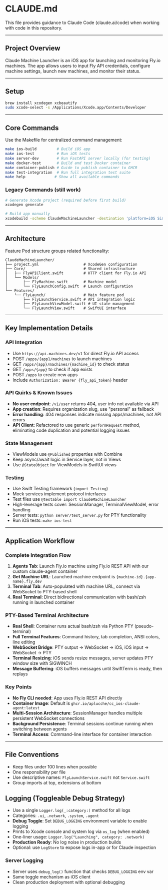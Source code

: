 # CLAUDE.md

This file provides guidance to Claude Code (claude.ai/code) when working with code in this repository.

---

## Project Overview

Claude Machine Launcher is an iOS app for launching and monitoring Fly.io machines. The app allows users to input Fly API credentials, configure machine settings, launch new machines, and monitor their status.

---

## Setup

```bash
brew install xcodegen xcbeautify
sudo xcode-select -s /Applications/Xcode.app/Contents/Developer
```

---

## Core Commands

Use the Makefile for centralized command management:

```bash
make ios-build         # Build iOS app
make ios-test          # Run iOS tests  
make server-dev        # Run FastAPI server locally (for testing)
make docker-test       # Build and test Docker container
make container-publish # Guide to publish container to GHCR
make test-integration  # Run full integration test suite
make help             # Show all available commands
```

### Legacy Commands (still work)
```bash
# Generate Xcode project (required before first build)
xcodegen generate

# Build app manually
xcodebuild -scheme ClaudeMachineLauncher -destination 'platform=iOS Simulator,name=iPhone 16' | xcbeautify --quieter
```

---

## Architecture

Feature Pod structure groups related functionality:

```
ClaudeMachineLauncher/
├── project.yml                    # XcodeGen configuration
├── Core/                          # Shared infrastructure
│   ├── FlyAPIClient.swift         # HTTP client for Fly.io API
│   └── Models/
│       ├── FlyMachine.swift       # Machine model
│       └── FlyLaunchConfig.swift  # Launch configuration
└── Features/
    └── FlyLaunch/                 # Main feature pod
        ├── FlyLaunchService.swift # API integration logic
        ├── FlyLaunchViewModel.swift # UI state management
        └── FlyLaunchView.swift    # SwiftUI interface
```

---

## Key Implementation Details

### API Integration
- Use `https://api.machines.dev/v1` for direct Fly.io API access
- POST `/apps/{app}/machines` to launch machines
- GET `/apps/{app}/machines/{machine_id}` to check status
- GET `/apps/{app}` to check if app exists
- POST `/apps` to create new apps
- Include `Authorization: Bearer {fly_api_token}` header

### API Quirks & Known Issues
- **No user endpoint**: `/v1/user` returns 404, user info not available via API
- **App creation**: Requires organization slug, use "personal" as fallback
- **Error handling**: 404 responses indicate missing apps/machines, not API errors
- **API Client**: Refactored to use generic `performRequest` method, eliminating code duplication and potential logging issues

### State Management
- ViewModels use `@Published` properties with Combine
- Keep async/await logic in Service layer, not in Views
- Use `@StateObject` for ViewModels in SwiftUI views

### Testing
- Use Swift Testing framework (`import Testing`)
- Mock services implement protocol interfaces
- Test files use `@testable import ClaudeMachineLauncher`
- High-leverage tests cover: SessionManager, TerminalViewModel, error handling
- Server tests: `python server/test_server.py` for PTY functionality
- Run iOS tests: `make ios-test`

---

## Application Workflow

### Complete Integration Flow
1. **Agents Tab**: Launch Fly.io machine using Fly.io REST API with our custom claude-agent container
2. **Get Machine URL**: Launched machine endpoint is `{machine-id}.{app-name}.fly.dev`
3. **Terminal Tab**: Auto-populated with machine URL, connect via WebSocket to PTY-based shell
4. **Real Terminal**: Direct bidirectional communication with bash/zsh running in launched container

### PTY-Based Terminal Architecture
- **Real Shell**: Container runs actual bash/zsh via Python PTY (pseudo-terminal)
- **Full Terminal Features**: Command history, tab completion, ANSI colors, line editing
- **WebSocket Bridge**: PTY output → WebSocket → iOS, iOS input → WebSocket → PTY
- **Terminal Resizing**: iOS sends resize messages, server updates PTY window size with SIGWINCH
- **Message Buffering**: iOS buffers messages until SwiftTerm is ready, then replays

### Key Points
- **No Fly CLI needed**: App uses Fly.io REST API directly
- **Container Image**: Default is `ghcr.io/aplucche/cc_ios-claude-agent:latest` 
- **Multi-Session Architecture**: SessionManager handles multiple persistent WebSocket connections
- **Background Persistence**: Terminal sessions continue running when switching between agents
- **Terminal Access**: Command-line interface for container interaction

---

## File Conventions

- Keep files under 100 lines when possible
- One responsibility per file
- Use descriptive names: `FlyLaunchService.swift` not `Service.swift`
- Group imports at top, extensions at bottom


## Logging (Toggleable Debug Strategy)

- Use a single `Logger.log(_:category:)` method for all logs
- Categories: `.ui`, `.network`, `.system`, `.agent`
- **Debug Toggle**: Set `DEBUG_LOGGING` environment variable to enable logging
- Prints to Xcode console and system log via `os_log` (when enabled)
- One-liner usage: `Logger.log("Launching", category: .network)`
- **Production Ready**: No log noise in production builds
- Optional: use `LogStore` to expose logs in-app or for Claude inspection

### Server Logging
- Server uses `debug_log()` function that checks `DEBUG_LOGGING` env var
- Same toggle mechanism as iOS client
- Clean production deployment with optional debugging